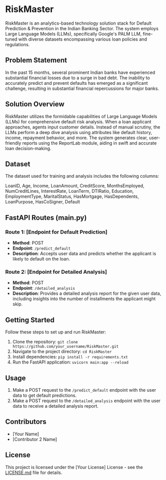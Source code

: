 # RiskMaster

RiskMaster is an analytics-based technology solution stack for Default Prediction & Prevention in the Indian Banking Sector. The system employs Large Language Models (LLMs), specifically Google's PALM LLM, fine-tuned with diverse datasets encompassing various loan policies and regulations.

## Problem Statement

In the past 15 months, several prominent Indian banks have experienced substantial financial losses due to a surge in bad debt. The inability to accurately predict and prevent defaults has emerged as a significant challenge, resulting in substantial financial repercussions for major banks.

## Solution Overview

RiskMaster utilizes the formidable capabilities of Large Language Models (LLMs) for comprehensive default risk analysis. When a loan applicant approaches, agents input customer details. Instead of manual scrutiny, the LLMs perform a deep dive analysis using attributes like default history, income, repayment behavior, and more. The system generates clear, user-friendly reports using the ReportLab module, aiding in swift and accurate loan decision-making.

## Dataset

The dataset used for training and analysis includes the following columns:

LoanID, Age, Income, LoanAmount, CreditScore, MonthsEmployed, NumCreditLines, InterestRate, LoanTerm, DTIRatio, Education, EmploymentType, MaritalStatus, HasMortgage, HasDependents, LoanPurpose, HasCoSigner, Default

## FastAPI Routes (main.py)

### Route 1: [Endpoint for Default Prediction]

- **Method**: POST
- **Endpoint**: `/predict_default`
- **Description**: Accepts user data and predicts whether the applicant is likely to default on the loan.

### Route 2: [Endpoint for Detailed Analysis]

- **Method**: POST
- **Endpoint**: `/detailed_analysis`
- **Description**: Provides a detailed analysis report for the given user data, including insights into the number of installments the applicant might skip.

## Getting Started

Follow these steps to set up and run RiskMaster:

1. Clone the repository: `git clone https://github.com/your_username/RiskMaster.git`
2. Navigate to the project directory: `cd RiskMaster`
3. Install dependencies: `pip install -r requirements.txt`
4. Run the FastAPI application: `uvicorn main:app --reload`

## Usage

1. Make a POST request to the `/predict_default` endpoint with the user data to get default predictions.
2. Make a POST request to the `/detailed_analysis` endpoint with the user data to receive a detailed analysis report.

## Contributors

- [Your Name]
- [Contributor 2 Name]

## License

This project is licensed under the [Your License] License - see the [LICENSE.md](LICENSE.md) file for details.

